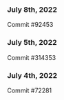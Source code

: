 ### July 8th, 2022

Commit #92453

### July 5th, 2022

Commit #314353


### July 4th, 2022

Commit #72281
